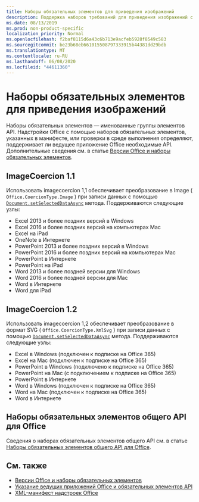 ```yaml
---
title: Наборы обязательных элементов для приведения изображений
description: Поддержка наборов требований для приведения изображений с надстройками Office в Excel, PowerPoint и Word.
ms.date: 08/13/2019
ms.prod: non-product-specific
localization_priority: Normal
ms.openlocfilehash: f2baf8115d6a43c6b713e9acfeb5928f8549c583
ms.sourcegitcommit: be23b68eb661015508797333915b44381dd29bdb
ms.translationtype: MT
ms.contentlocale: ru-RU
ms.lasthandoff: 06/08/2020
ms.locfileid: "44611360"
---
```

# <a name="image-coercion-requirement-sets"></a>Наборы обязательных элементов для приведения изображений

Наборы обязательных элементов — именованные группы элементов API. Надстройки Office с помощью наборов обязательных элементов, указанных в манифесте, или проверки в среде выполнения определяют, поддерживает ли ведущее приложение Office необходимые API. Дополнительные сведения см. в статье [Версии Office и наборы обязательных элементов](../../develop/office-versions-and-requirement-sets.md).

## <a name="imagecoercion-11"></a>ImageCoercion 1.1

Использовать imagecoercion 1,1 обеспечивает преобразование в Image ( `Office.CoercionType.Image` ) при записи данных с помощью [`Document.setSelectedDataAsync`](/javascript/api/office/office.document#setselecteddataasync-data--options--callback-) метода. Поддерживаются следующие узлы:

- Excel 2013 и более поздних версий в Windows
- Excel 2016 и более поздних версий на компьютерах Mac
- Excel на iPad
- OneNote в Интернете
- PowerPoint 2013 и более поздних версий в Windows
- PowerPoint 2016 и более поздних версий на компьютерах Mac
- PowerPoint в Интернете
- PowerPoint на iPad
- Word 2013 и более поздней версии для Windows
- Word 2016 и более поздней версии для Mac
- Word в Интернете
- Word для iPad

## <a name="imagecoercion-12"></a>ImageCoercion 1.2

Использовать imagecoercion 1,2 обеспечивает преобразование в формат SVG ( `Office.CoercionType.XmlSvg` ) при записи данных с помощью [`Document.setSelectedDataAsync`](/javascript/api/office/office.document#setselecteddataasync-data--options--callback-) метода. Поддерживаются следующие узлы:

- Excel в Windows (подключен к подписке на Office 365)
- Excel на Mac (подключен к подписке на Office 365)
- PowerPoint в Windows (подключено к подписке на Office 365)
- PowerPoint на Mac (с подключением к подписке на Office 365)
- PowerPoint в Интернете
- Word в Windows (подключен к подписке на Office 365)
- Word на Mac (подключен к подписке на Office 365)
- Word в Интернете

## <a name="office-common-api-requirement-sets"></a>Наборы обязательных элементов общего API для Office

Сведения о наборах обязательных элементов общего API см. в статье [Наборы обязательных элементов общего API для Office](office-add-in-requirement-sets.md).

## <a name="see-also"></a>См. также

- [Версии Office и наборы обязательных элементов](../../develop/office-versions-and-requirement-sets.md)
- [Указание ведущих приложений Office и обязательных элементов API](../../develop/specify-office-hosts-and-api-requirements.md)
- [XML-манифест надстроек Office](../../develop/add-in-manifests.md)
